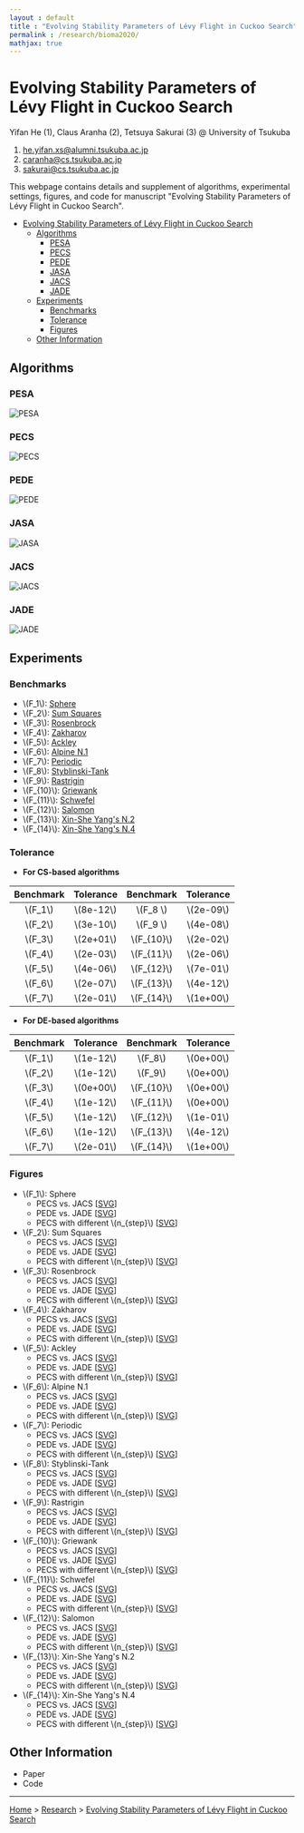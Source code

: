 ```yaml
---
layout : default
title : "Evolving Stability Parameters of Lévy Flight in Cuckoo Search"
permalink : /research/bioma2020/
mathjax: true
---
```


<script src="https://cdnjs.cloudflare.com/ajax/libs/mathjax/2.7.6/MathJax.js?config=TeX-MML-AM_CHTML" async="" type="text/javascript"> </script>

# Evolving Stability Parameters of Lévy Flight in Cuckoo Search

Yifan He (1), Claus Aranha (2), Tetsuya Sakurai (3) @ University of Tsukuba

1. [he.yifan.xs@alumni.tsukuba.ac.jp](mailto:he.yifan.xs@alumni.tsukuba.ac.jp)
2. [caranha@cs.tsukuba.ac.jp](mailto:he.yifan.xs@alumni.tsukuba.ac.jp)
3. [sakurai@cs.tsukuba.ac.jp](mailto:he.yifan.xs@alumni.tsukuba.ac.jp)

This webpage contains details and supplement of algorithms, experimental settings, figures, and code for manuscript "Evolving Stability Parameters of Lévy Flight in Cuckoo Search".

- [Evolving Stability Parameters of Lévy Flight in Cuckoo Search](#evolving-stability-parameters-of-lévy-flight-in-cuckoo-search)
  - [Algorithms](#algorithms)
    - [PESA](#pesa)
    - [PECS](#pecs)
    - [PEDE](#pede)
    - [JASA](#jasa)
    - [JACS](#jacs)
    - [JADE](#jade)
  - [Experiments](#experiments)
    - [Benchmarks](#benchmarks)
    - [Tolerance](#tolerance)
    - [Figures](#figures)
  - [Other Information](#other-information)

## Algorithms


### PESA 

![PESA](images/algorithms/pesa.svg)

### PECS

![PECS](images/algorithms/pecs.svg)

### PEDE

![PEDE](images/algorithms/pede.svg)

### JASA

![JASA](images/algorithms/jasa.svg)

### JACS

![JACS](images/algorithms/jacs.svg)

### JADE

![JADE](images/algorithms/jade.svg)

## Experiments

### Benchmarks

- \\(F_1\\): [Sphere](../../projects/pybenchfcn/single-objective-optimization/README.md#f52-sphere)
- \\(F_2\\): [Sum Squares](../../projects/pybenchfcn/single-objective-optimization/README.md#f54-sum-squares)
- \\(F_3\\): [Rosenbrock](../../projects/pybenchfcn/single-objective-optimization/README.md#f41-rosenbrock)
- \\(F_4\\): [Zakharov](../../projects/pybenchfcn/single-objective-optimization/README.md#f61-zakharov)
- \\(F_5\\): [Ackley](../../projects/pybenchfcn/single-objective-optimization/README.md#f1-ackley)
- \\(F_6\\): [Alpine N.1](../../projects/pybenchfcn/single-objective-optimization/README.md#f5-alpine-n1)
- \\(F_7\\): [Periodic](../../projects/pybenchfcn/single-objective-optimization/README.md#f34-periodic)
- \\(F_8\\): [Styblinski-Tank](../../projects/pybenchfcn/single-objective-optimization/README.md#f53-styblinski-tank)
- \\(F_9\\): [Rastrigin](../../projects/pybenchfcn/single-objective-optimization/README.md#f39-rastrigin)
- \\(F_{10}\\): [Griewank](../../projects/pybenchfcn/single-objective-optimization/README.md#f25-griewank)
- \\(F_{11}\\): [Schwefel](../../projects/pybenchfcn/single-objective-optimization/README.md#f51-schwefel)
- \\(F_{12}\\): [Salomon](../../projects/pybenchfcn/single-objective-optimization/README.md#f42-salomon)
- \\(F_{13}\\): [Xin-She Yang's N.2](../../projects/pybenchfcn/single-objective-optimization/README.md#f58-xin-she-yangs-n2)
- \\(F_{14}\\): [Xin-She Yang's N.4](../../projects/pybenchfcn/single-objective-optimization/README.md#f60-xin-she-yangs-n4)

### Tolerance

- **For CS-based algorithms**

| Benchmark | Tolerance   | Benchmark     | Tolerance   |
| :-------: | :---------: | :-----------: | :---------: |
| \\(F_1\\)  | \\(8e-12\\) | \\(F_8 \\)   | \\(2e-09\\) |
| \\(F_2\\)  | \\(3e-10\\) | \\(F_9 \\)   | \\(4e-08\\) |
| \\(F_3\\)  | \\(2e+01\\) | \\(F_{10}\\) | \\(2e-02\\) |
| \\(F_4\\)  | \\(2e-03\\) | \\(F_{11}\\) | \\(2e-06\\) |
| \\(F_5\\)  | \\(4e-06\\) | \\(F_{12}\\) | \\(7e-01\\) |
| \\(F_6\\)  | \\(2e-07\\) | \\(F_{13}\\) | \\(4e-12\\) |
| \\(F_7\\)  | \\(2e-01\\) | \\(F_{14}\\) | \\(1e+00\\) |

- **For DE-based algorithms**

| Benchmark | Tolerance   | Benchmark     | Tolerance   |
| :-------: | :---------: | :-----------: | :---------: |
| \\(F_1\\)  | \\(1e-12\\) | \\(F_8\\)    | \\(0e+00\\) |
| \\(F_2\\)  | \\(1e-12\\) | \\(F_9\\)    | \\(0e+00\\) |
| \\(F_3\\)  | \\(0e+00\\) | \\(F_{10}\\) | \\(0e+00\\) |
| \\(F_4\\)  | \\(1e-12\\) | \\(F_{11}\\) | \\(0e+00\\) |
| \\(F_5\\)  | \\(1e-12\\) | \\(F_{12}\\) | \\(1e-01\\) |
| \\(F_6\\)  | \\(1e-12\\) | \\(F_{13}\\) | \\(4e-12\\) |
| \\(F_7\\)  | \\(2e-01\\) | \\(F_{14}\\) | \\(1e+00\\) |

### Figures

- \\(F_1\\): Sphere
  - PECS vs. JACS [<a href="images/results/sacs/sphere.svg" target="_blank">SVG</a>]
  - PEDE vs. JADE [<a href="images/results/sade/sphere.svg" target="_blank">SVG</a>]
  - PECS with different \\(n_{step}\\) [<a href="images/results/pecs/sphere.svg" target="_blank">SVG</a>]
- \\(F_2\\): Sum Squares
  - PECS vs. JACS [<a href="images/results/sacs/sumsquares.svg" target="_blank">SVG</a>]
  - PEDE vs. JADE [<a href="images/results/sade/sumsquares.svg" target="_blank">SVG</a>]
  - PECS with different \\(n_{step}\\) [<a href="images/results/pecs/sumsquares.svg" target="_blank">SVG</a>]
- \\(F_3\\): Rosenbrock
  - PECS vs. JACS [<a href="images/results/sacs/rosenbrock.svg" target="_blank">SVG</a>]
  - PEDE vs. JADE [<a href="images/results/sade/rosenbrock.svg" target="_blank">SVG</a>]
  - PECS with different \\(n_{step}\\) [<a href="images/results/pecs/rosenbrock.svg" target="_blank">SVG</a>]
- \\(F_4\\): Zakharov
  - PECS vs. JACS [<a href="images/results/sacs/zakharov.svg" target="_blank">SVG</a>]
  - PEDE vs. JADE [<a href="images/results/sade/zakharov.svg" target="_blank">SVG</a>]
  - PECS with different \\(n_{step}\\) [<a href="images/results/pecs/zakharov.svg" target="_blank">SVG</a>]
- \\(F_5\\): Ackley
  - PECS vs. JACS [<a href="images/results/sacs/ackley.svg" target="_blank">SVG</a>]
  - PEDE vs. JADE [<a href="images/results/sade/ackley.svg" target="_blank">SVG</a>]
  - PECS with different \\(n_{step}\\) [<a href="images/results/pecs/ackley.svg" target="_blank">SVG</a>]
- \\(F_6\\): Alpine N.1
  - PECS vs. JACS [<a href="images/results/sacs/alpinen1.svg" target="_blank">SVG</a>]
  - PEDE vs. JADE [<a href="images/results/sade/alpinen1.svg" target="_blank">SVG</a>]
  - PECS with different \\(n_{step}\\) [<a href="images/results/pecs/alpinen1.svg" target="_blank">SVG</a>]
- \\(F_7\\): Periodic
  - PECS vs. JACS [<a href="images/results/sacs/periodic.svg" target="_blank">SVG</a>]
  - PEDE vs. JADE [<a href="images/results/sade/periodic.svg" target="_blank">SVG</a>]
  - PECS with different \\(n_{step}\\) [<a href="images/results/pecs/periodic.svg" target="_blank">SVG</a>]
- \\(F_8\\): Styblinski-Tank
  - PECS vs. JACS [<a href="images/results/sacs/styblinskitank.svg" target="_blank">SVG</a>]
  - PEDE vs. JADE [<a href="images/results/sade/styblinskitank.svg" target="_blank">SVG</a>]
  - PECS with different \\(n_{step}\\) [<a href="images/results/pecs/styblinskitank.svg" target="_blank">SVG</a>]
- \\(F_9\\): Rastrigin
  - PECS vs. JACS [<a href="images/results/sacs/rastrigin.svg" target="_blank">SVG</a>]
  - PEDE vs. JADE [<a href="images/results/sade/rastrigin.svg" target="_blank">SVG</a>]
  - PECS with different \\(n_{step}\\) [<a href="images/results/pecs/rastrigin.svg" target="_blank">SVG</a>]
- \\(F_{10}\\): Griewank
  - PECS vs. JACS [<a href="images/results/sacs/griewank.svg" target="_blank">SVG</a>]
  - PEDE vs. JADE [<a href="images/results/sade/griewank.svg" target="_blank">SVG</a>]
  - PECS with different \\(n_{step}\\) [<a href="images/results/pecs/griewank.svg" target="_blank">SVG</a>]
- \\(F_{11}\\): Schwefel
  - PECS vs. JACS [<a href="images/results/sacs/schwefel.svg" target="_blank">SVG</a>]
  - PEDE vs. JADE [<a href="images/results/sade/schwefel.svg" target="_blank">SVG</a>]
  - PECS with different \\(n_{step}\\) [<a href="images/results/pecs/schwefel.svg" target="_blank">SVG</a>]
- \\(F_{12}\\): Salomon
  - PECS vs. JACS [<a href="images/results/sacs/salomon.svg" target="_blank">SVG</a>]
  - PEDE vs. JADE [<a href="images/results/sade/salomon.svg" target="_blank">SVG</a>]
  - PECS with different \\(n_{step}\\) [<a href="images/results/pecs/salomon.svg" target="_blank">SVG</a>]
- \\(F_{13}\\): Xin-She Yang's N.2
  - PECS vs. JACS [<a href="images/results/sacs/xinsheyangn2.svg" target="_blank">SVG</a>]
  - PEDE vs. JADE [<a href="images/results/sade/xinsheyangn2.svg" target="_blank">SVG</a>]
  - PECS with different \\(n_{step}\\) [<a href="images/results/pecs/xinsheyangn2.svg" target="_blank">SVG</a>]
- \\(F_{14}\\): Xin-She Yang's N.4
  - PECS vs. JACS [<a href="images/results/sacs/xinsheyangn4.svg" target="_blank">SVG</a>]
  - PEDE vs. JADE [<a href="images/results/sade/xinsheyangn4.svg" target="_blank">SVG</a>]
  - PECS with different \\(n_{step}\\) [<a href="images/results/pecs/xinsheyangn4.svg" target="_blank">SVG</a>]

## Other Information

- Paper
- Code

---

[Home](/) > [Research](/research/) > [Evolving Stability Parameters of Lévy Flight in Cuckoo Search](/research/bioma2020/)